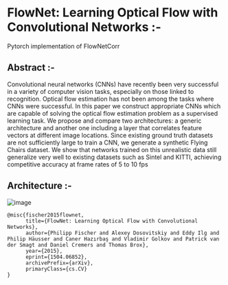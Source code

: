 # FlowNet: Learning Optical Flow with Convolutional Networks :- 

Pytorch implementation of FlowNetCorr

## Abstract :- 
Convolutional neural networks (CNNs) have recently
been very successful in a variety of computer vision tasks,
especially on those linked to recognition. Optical flow estimation has not been among the tasks where CNNs were successful. In this paper we construct appropriate CNNs which
are capable of solving the optical flow estimation problem
as a supervised learning task. We propose and compare
two architectures: a generic architecture and another one
including a layer that correlates feature vectors at different
image locations.
Since existing ground truth datasets are not sufficiently
large to train a CNN, we generate a synthetic Flying Chairs
dataset. We show that networks trained on this unrealistic
data still generalize very well to existing datasets such as
Sintel and KITTI, achieving competitive accuracy at frame
rates of 5 to 10 fps

## Architecture :- 
![image](https://user-images.githubusercontent.com/76057253/137067076-10edc492-af92-484f-a69e-cab0f32127e0.png)


```
@misc{fischer2015flownet,
      title={FlowNet: Learning Optical Flow with Convolutional Networks}, 
      author={Philipp Fischer and Alexey Dosovitskiy and Eddy Ilg and Philip Häusser and Caner Hazırbaş and Vladimir Golkov and Patrick van der Smagt and Daniel Cremers and Thomas Brox},
      year={2015},
      eprint={1504.06852},
      archivePrefix={arXiv},
      primaryClass={cs.CV}
}
```
